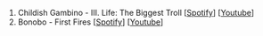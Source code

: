 1. Childish Gambino - III. Life: The Biggest Troll \[[Spotify](https://open.spotify.com/track/1XJXebSUqjmat7YmuMc5HK)\] \[[Youtube](https://www.youtube.com/watch?v=4hDTilkiDDU)\]
1. Bonobo - First Fires \[[Spotify](https://open.spotify.com/track/7CvmKJHyKMbf8DGytGL41D)\] \[[Youtube](https://www.youtube.com/watch?v=62Z4ibZFA6c)\]